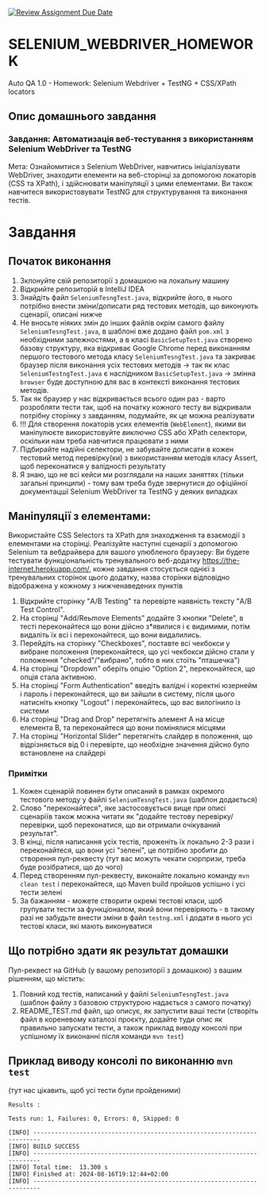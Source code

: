 [![Review Assignment Due Date](https://classroom.github.com/assets/deadline-readme-button-22041afd0340ce965d47ae6ef1cefeee28c7c493a6346c4f15d667ab976d596c.svg)](https://classroom.github.com/a/dfljPjQ0)
# SELENIUM_WEBDRIVER_HOMEWORK
Auto QA 1.0 - Homework: Selenium Webdriver + TestNG + CSS/XPath locators


## Опис домашнього завдання
### Завдання: Автоматизація веб-тестування з використанням Selenium WebDriver та TestNG
Мета:
Ознайомитися з Selenium WebDriver, навчитись ініціалізувати WebDriver, знаходити елементи на веб-сторінці за допомогою локаторів (CSS та XPath), і здійснювати маніпуляції з цими елементами. 
Ви також навчитеся використовувати TestNG для структурування та виконання тестів.

# Завдання

## Початок виконання
1. Зклонуйте свій репозиторії з домашкою на локальну машину
2. Відкрийте репозиторій в IntelliJ IDEA
3. Знайдіть файл `SeleniumTesngTest.java`, відкрийте його, в нього потрібно внести зміни/дописати ряд тестових методів, що виконують сценарії, описані нижче
4. Не вносьте ніяких змін до інших файлів окрім самого файлу `SeleniumTesngTest.java`, в шаблоні вже додано файл `pom.xml` з необхідними залежностями, а в класі `BasicSetupTest.java` створено базову структуру, яка відкриває Google Chrome перед виконанням першого тестового метода класу `SeleniumTesngTest.java` та закриває браузер після виконання усіх тестових методів -> так як клас `SeleniumTestngTest.java` є наслідником `BasicSetupTest.java` -> змінна `browser` буде доступною для вас в контексті виконання тестових методів.
5. Так як браузер у нас відкривається всього один раз - варто розробляти тести так, щоб на початку кожного тесту ви відкривали потрібну сторінку з завданням, подумайте, як це можна реалізувати
6. !!! Для створення локаторів усих елементів (`WebElement`), якими ви маніпулюєте використовуйте *виключно* CSS або XPath селектори, оскільки нам треба навчитися працювати з ними
7. Підбирайте надійні селектори, не забувайте дописати в кожен тестовий метод перевірку(ки) з використанням методів класу Assert, щоб переконатися у валідності результату
8. Я знаю, що не всі кейси ми розглядали на наших заняттях (тільки загальні принципи) - тому вам треба буде звернутися до офіційної документацшї Selenium WebDriver та TestNG у деяких випадках


## Маніпуляції з елементами:
Використайте CSS Selectors та XPath для знаходження та взаємодії з елементами на сторінці.
Реалізуйте наступні сценарії з допомогою Selenium та вебдрайвера для вашого улюбленого браузеру:
Ви будете тестувати функціональність тренувального веб-додатку https://the-internet.herokuapp.com/, кожне завдання стосується однієї з тренувальних сторінок цього додатку, назва сторінки відповідно відображена у кожному з нижченаведених пунктів

1. Відкрийте сторінку "A/B Testing" та перевірте наявність тексту "A/B Test Control".
2. На сторінці "Add/Reьmove Elements" додайте 3 кнопки "Delete", в тесті переконайтеся що вони дійсно з*явилися і є видимими, потім видаліть їх всі і переконайтеся, що вони видалились.
3. Перейдіть на сторінку "Checkboxes", поставте всі чекбокси у вибране положення (переконайтеся, що усі чекбокси дійсно стали у положення "checked"/"вибрано", тобто в них стоїть "пташечка")
4. На сторінці "Dropdown" оберіть опцію "Option 2", переконайтеся, що опція стала активною.
6. На сторінці "Form Authentication" введіть валідні і коректні юзернейм і пароль і переконайтеся, що ви зайшли в систему, після цього натисніть кнопку "Logout" і переконайтесь, що вас вилогінило із системи
7. На сторінці "Drag and Drop" перетягніть алемент A на місце елемента B, та переконайтеся що вони помінялися місцями
8. На сторінці "Horizontal Slider" перетягніть слайдер в положення, що відрізняється від 0 і перевірте, що необхідне значення дійсно було встановлене на слайдері

### Примітки
1. Кожен сценарій повинен бути описаний в рамках окремого тестового методу у файлі `SeleniumTesngTest.java` (шаблон додається)
2. Слово "переконайтеся", яке застосовується вище при описі сценаріїв також можна читати як "додайте тестову перевірку/перевірки, щоб переконатися, що ви отримали очікуваний результат".
3. В кінці, після написання усіх тестів, проженіть їх локально 2-3 рази і переконайтеся, що вони усі "зелені", це потрібно зробити до створення пул-реквесту (тут вас можуть чекати сюрпризи, треба буде розібратися, що до чого)
4. Перед створенням пул-реквесту, виконайте локально команду `mvn clean test` і переконайтеся, що Maven build пройшов успішно і усі тести зелені
5. За бажанням - можете створити окремі тестові класи, щоб групувати тести за функціоналом, який вони перевіряють - в такому разі не забудьте внести зміни в файл `testng.xml` і додати в нього усі тестові класи, які мають виконуватися

## Що потрібно здати як результат домашки
Пул-реквест на GitHub (у вашому репозиторії з домашкою) з вашим рішенням, що містить:
1. Повний код тестів, написаний у файлі `SeleniumTesngTest.java` (шаблон файлу з базовою структурою надається з самого початку)
2. README_TEST.md файл, що описує, як запустити ваші тести (створіть файл в кореневому каталозі проєкту, додайте туди опис як правильно запускати тести, а також приклад виводу консолі при успішному їх виконанні після команди `mvn test`)

## Приклад виводу консолі по виконанню `mvn test`
(тут нас цікавить, щоб усі тести були пройденими)
```shell
Results :

Tests run: 1, Failures: 0, Errors: 0, Skipped: 0

[INFO] ------------------------------------------------------------------------
[INFO] BUILD SUCCESS
[INFO] ------------------------------------------------------------------------
[INFO] Total time:  13.300 s
[INFO] Finished at: 2024-08-16T19:12:44+02:00
[INFO] ------------------------------------------------------------------------
```
